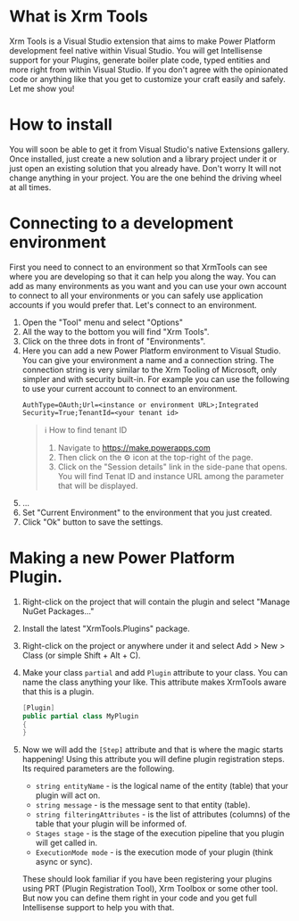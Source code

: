 # What is Xrm Tools
Xrm Tools is a Visual Studio extension that aims to make Power Platform development feel native within Visual Studio. You will get Intellisense support for your Plugins, generate boiler plate code, typed entities and more right from within Visual Studio. If you don't agree with the opinionated code or anything like that you get to customize your craft easily and safely. Let me show you!

# How to install
You will soon be able to get it from Visual Studio's native Extensions gallery. Once installed, just create a new solution and a library project under it or just open an existing solution that you already have. Don't worry It will not change anything in your project. You are the one behind the driving wheel at all times.

# Connecting to a development environment
First you need to connect to an environment so that XrmTools can see where you are developing so that it can help you along the way. You can add as many environments as you want and you can use your own account to connect to all your environments or you can safely use application accounts if you would prefer that. Let's connect to an environment.
1. Open the "Tool" menu and select "Options"
2. All the way to the bottom you will find "Xrm Tools".
3. Click on the three dots in front of "Environments".
4. Here you can add a new Power Platform environment to Visual Studio. You can give your environment a name and a connection string. The connection string is very similar to the Xrm Tooling of Microsoft, only simpler and with security built-in. For example you can use the following to use your current account to connect to an environment.
   ```shell
   AuthType=OAuth;Url=<instance or environment URL>;Integrated Security=True;TenantId=<your tenant id>
   ```
   > ℹ️ How to find tenant ID
   > 
   > 1. Navigate to https://make.powerapps.com
   > 2. Then click on the ⚙️ icon at the top-right of the page.
   > 3. Click on the "Session details" link in the side-pane that opens. You will find Tenat ID and instance URL among the parameter that will be displayed.
6. ...
7. Set "Current Environment" to the environment that you just created.
8. Click "Ok" button to save the settings.

# Making a new Power Platform Plugin.
1. Right-click on the project that will contain the plugin and select "Manage NuGet Packages..."
2. Install the latest "XrmTools.Plugins" package.
3. Right-click on the project or anywhere under it and select Add > New > Class (or simple Shift + Alt + C).
4. Make your class `partial` and add `Plugin` attribute to your class. You can name the class anything your like. This attribute makes XrmTools aware that this is a plugin.
   ```csharp
   [Plugin]
   public partial class MyPlugin
   {
   }
   ```
5. Now we will add the `[Step]` attribute and that is where the magic starts happening! Using this attribute you will define plugin registration steps. Its required parameters are the following.
   * `string entityName` - is the logical name of the entity (table) that your plugin will act on.
   * `string message` - is the message sent to that entity (table).
   * `string filteringAttributes` - is the list of attributes (columns) of the table that your plugin will be informed of.
   * `Stages stage` - is the stage of the execution pipeline that you plugin will get called in.
   * `ExecutionMode mode` - is the execution mode of your plugin (think async or sync).

   These should look familiar if you have been registering your plugins using PRT (Plugin Registration Tool), Xrm Toolbox or some other tool. But now you can define them right in your code and you get full Intellisense support to help you with that.
